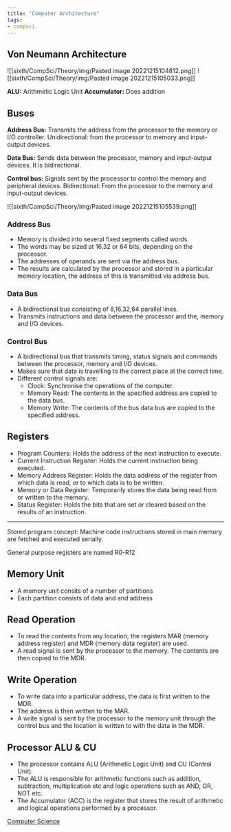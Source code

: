 ```yaml
---
title: "Computer Architecture"
tags:
- compsci
---
```


## Von Neumann Architecture

![[sixth/CompSci/Theory/img/Pasted image 20221215104812.png]]
![[sixth/CompSci/Theory/img/Pasted image 20221215105033.png]]

**ALU:** Arithmetic Logic Unit
**Accumulator:** Does addition


## Buses

**Address Bus:** Transmits the address from the processor to the memory or I/O controller. Unidirectional: from the processor to memory and input-output devices.

**Data Bus:** Sends data between the processor, memory and input-output devices. It is bidirectional.

**Control bus:** Signals sent by the processor to control the memory and peripheral devices. Bidirectional: From the processor to the memory and input-output devices.

![[sixth/CompSci/Theory/img/Pasted image 20221215105539.png]]


### Address Bus
- Memory is divided into several fixed segments called words.
- The words may be sized at 16,32 or 64 bits, depending on the processor.
- The addresses of operands are sent via the address bus.
- The results are calculated by the processor and stored in a particular memory location, the address of this is transmitted via address bus.

### Data Bus
- A bidirectional bus consisting of 8,16,32,64 parallel lines.
- Transmits instructions and data between the processor and the, memory and I/O devices.

### Control Bus
- A bidirectional bus that transmits timing, status signals and commands between the processor, memory and I/O devices.
- Makes sure that data is travelling to the correct place at the correct time. 
- Different control signals are:
	- Clock: Synchronise the operations of the computer.
	- Memory Read: The contents in the specified address are copied to the data bus.
	- Memory Write: The contents of the bus data bus are copied to the specified address.

## Registers

- Program Counters: Holds the address of the next instruction to execute.
- Current Instruction Register: Holds the current instruction being executed.
- Memory Address Register: Holds the data address of the register from which data is read, or to which data is to be written.
- Memory or Data Register: Temporarily stores the data being read from or written to the memory.
- Status Register: Holds the bits that are set or cleared based on the results of an instruction.

---

Stored program concept: Machine code instructions stored in main memory are fetched and executed serially.

General purpose registers are named R0-R12

## Memory Unit

- A memory unit consits of a number of partitions
- Each partition consists of data and and address

## Read Operation

- To read the contents from any location, the registers MAR (memory address register) and MDR (memory data register) are used.
- A read signal is sent by the processor to the memory. The contents are then copied to the MDR.

## Write Operation

- To write data into a particular address, the data is first written to the MDR.
- The address is then written to the MAR.
- A write signal is sent by the processor to the memory unit through the control bus and the location is written to with the data in the MDR.

## Processor ALU & CU

- The processor contains ALU (Arithmetic Logic Unit) and CU (Control Unit).
- The ALU is responsible for arithmetic functions such as addition, subtraction, multiplication etc and logic operations such as AND, OR, NOT etc.
- The Accumulator (ACC) is the register that stores the result of arithmetic and logical operations performed by a processor.


[Computer Science](/ComputerScience)
